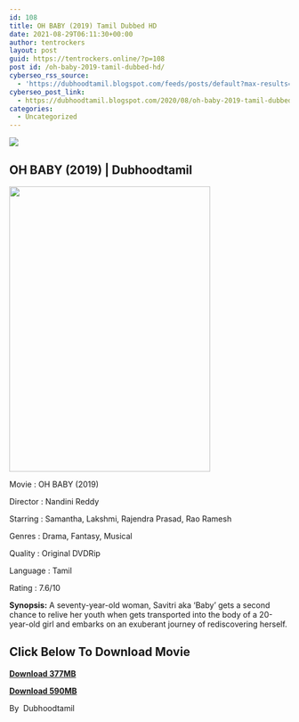 ```yaml
---
id: 108
title: OH BABY (2019) Tamil Dubbed HD
date: 2021-08-29T06:11:30+00:00
author: tentrockers
layout: post
guid: https://tentrockers.online/?p=108
post id: /oh-baby-2019-tamil-dubbed-hd/
cyberseo_rss_source:
  - 'https://dubhoodtamil.blogspot.com/feeds/posts/default?max-results=150&start-index=151'
cyberseo_post_link:
  - https://dubhoodtamil.blogspot.com/2020/08/oh-baby-2019-tamil-dubbed-hd.html
categories:
  - Uncategorized
---
```

<div class="media_block">
  <img src="https://1.bp.blogspot.com/-DmXkGFwGn1g/X0KAqKdzggI/AAAAAAAABEc/bc6_Uo9Jtg0EWLlRn73oZCDuV0vHU1TggCLcBGAsYHQ/s72-w361-h512-c/images%2B%252837%2529.jpeg" class="media_thumbnail" />
</div>

## OH BABY (2019) | Dubhoodtamil

<div class="separator">
  <a href="https://1.bp.blogspot.com/-DmXkGFwGn1g/X0KAqKdzggI/AAAAAAAABEc/bc6_Uo9Jtg0EWLlRn73oZCDuV0vHU1TggCLcBGAsYHQ/s660/images%2B%252837%2529.jpeg"><img loading="lazy" border="0" data-original-height="660" data-original-width="465" height="512" src="https://1.bp.blogspot.com/-DmXkGFwGn1g/X0KAqKdzggI/AAAAAAAABEc/bc6_Uo9Jtg0EWLlRn73oZCDuV0vHU1TggCLcBGAsYHQ/w361-h512/images%2B%252837%2529.jpeg" width="361" /></a>
</div>

Movie	<span></span>:	<span></span>OH BABY (2019)

Director	<span></span>:	<span></span>Nandini Reddy&nbsp;

Starring	<span></span>:	<span></span>Samantha, Lakshmi, Rajendra Prasad, Rao Ramesh

Genres	<span></span>:	<span></span>Drama, Fantasy, Musical

Quality	<span></span>:	<span></span>Original DVDRip&nbsp;

Language <span></span>:	<span></span>Tamil&nbsp;

Rating	<span></span>:	<span></span>7.6/10&nbsp;

**Synopsis:** A seventy-year-old woman, Savitri aka &#8216;Baby&#8217; gets a second chance to relive her youth when gets transported into the body of a 20-year-old girl and embarks on an exuberant journey of rediscovering herself.

## **<span>Click Below To Download Movie</span>**

**<span><a href="https://oncehelp.com/Oh-baby-1" target="_blank" rel="noopener">Download 377MB</a></span>**

**<span><a href="https://oncehelp.com/Oh-baby-2" target="_blank" rel="noopener">Download 590MB</a></span>**

By&nbsp; Dubhoodtamil